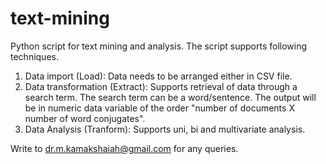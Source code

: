 # text-mining
Python script for text mining and analysis. The script supports following techniques. 

1. Data import (Load): Data needs to be arranged either in CSV file.
2. Data transformation (Extract): Supports retrieval of data through a search term. The search term can be a word/sentence. The output will be in numeric data variable of the order "number of documents X number of word conjugates".
3. Data Analysis (Tranform): Supports uni, bi and multivariate analysis.

Write to dr.m.kamakshaiah@gmail.com for any queries. 
 
